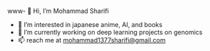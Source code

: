 www- 👋 Hi, I’m Mohammad Sharifi
- 👀 I’m interested in japanese anime, AI, and books
- 🌱 I’m currently working on deep learning projects on genomics
- 📫 reach me at mohammad1377sharifi@gmail.com
